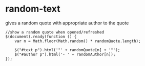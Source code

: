 # random-text
gives a random quote with appropriate author to the quote
```
//show a random quote when opened/refreshed
$(document).ready(function () {
    var n = Math.floor(Math.random() * randomQuote.length);

    $("#text p").html('"' + randomQuote[n] + '"');
    $("#author p").html('- ' + randomAuthor[n]);
});
```
